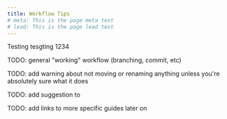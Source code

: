 ```yaml
---
title: Workflow Tips
# meta: This is the page meta text
# lead: This is the page lead text
---
```


Testing tesgting 1234

TODO: general "working" workflow (branching, commit, etc)

TODO: add warning about not moving or renaming anything unless you're absolutely sure what it does

TODO: add suggestion to 

TODO: add links to more specific guides later on
